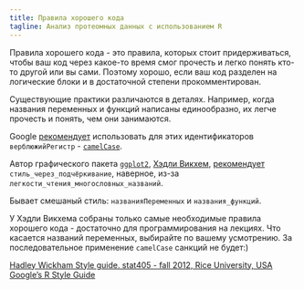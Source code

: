 ```yaml
---
title: Правила хорошего кода
tagline: Анализ протеомных данных с использованием R
---
```


Правила хорошего кода - это правила, которых стоит придерживаться, чтобы ваш код через какое-то время смог прочесть и легко понять кто-то другой или вы сами. Поэтому хорошо, если ваш код разделен на логические блоки и в достаточной степени прокомментирован.

Существующие практики различаются в деталях. Например, когда названия переменных и функций написаны единообразно, их легче прочесть и понять, чем они занимаются. 

Google [рекомендует](http://google-styleguide.googlecode.com/svn/trunk/Rguide.xml) использовать для этих идентификаторов `верблюжийРегистр` -  [`camelCase`](http://ru.wikipedia.org/wiki/CamelCase). 

Автор графического пакета [`ggplot2`](http://www.ggplot2.org/), [Хэдли Викхем](http://had.co.nz/), [рекомендует](http://stat405.had.co.nz/r-style.html) `стиль_через_подчёркивание`, наверное, из-за `легкости_чтения_многословных_названий`. 

Бывает смешаный стиль: `названияПеременных` и `названия_функций`.

У Хэдли Викхема собраны только самые необходимые правила хорошего кода - достаточно для программирования на лекциях. Что касается названий переменных, выбирайте по вашему усмотрению. За последовательное применение `camelCase` санкций не будет:)

[Hadley Wickham Style guide. stat405 - fall 2012, Rice University, USA](http://stat405.had.co.nz/r-style.html)
[Google’s R Style Guide](http://google-styleguide.googlecode.com/svn/trunk/Rguide.xml)
